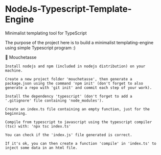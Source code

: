 # NodeJs-Typescript-Template-Engine

Minimalist templating tool for TypeScript

The purpose of the project here is to build a minimalist templating-engine using simple Typescript program :)

🧹 Mouchetasse

    Install nodejs and npm (included in nodejs distribution) on your machine.

    Create a new project folder 'mouchetasse', then generate a package.json using the command 'npm init' (don't forget to also generate a repo with 'git init' and commit each step of your work).

    Install the dependency 'typescript' (don't forget to add a '.gitignore' file containing 'node_modules').
    
    Create an index.ts file containing an empty function, just for the beginning.
    
    Compile from typescript to javascript using the typescript compiler (tsc) with: 'npx tsc index.ts'
    
    You can check if the 'index.js' file generated is correct.
    
    If it's ok, you can then create a function 'compile' in 'index.ts' to inject some data in an html file.
